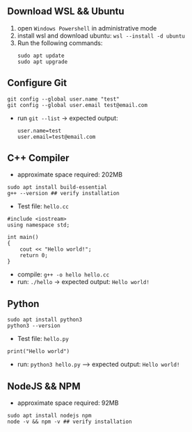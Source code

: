 ## Download WSL && Ubuntu
1. open ```Windows Powershell``` in administrative mode
2. install wsl and download ubuntu: ```wsl --install -d ubuntu```
3. Run the following commands:
   ```
   sudo apt update
   sudo apt upgrade
   ```

## Configure Git
```
git config --global user.name "test"
git config --global user.email test@email.com
```
- run ```git --list``` 
-> expected output: 
  ```
  user.name=test 
  user.email=test@email.com
  ```
## C++ Compiler
- approximate space required: 202MB
```
sudo apt install build-essential 
g++ --version ## verify installation
```

- Test file: ```hello.cc```
```
#include <iostream>
using namespace std;

int main() 
{
    cout << "Hello world!";
    return 0;
}
```
- compile: ```g++ -o hello hello.cc```
- run: ```./hello``` 
-> expected output: ```Hello world!```

## Python
```
sudo apt install python3
python3 --version
```

- Test file: ```hello.py```
```
print("Hello world")
```
- run: ```python3 hello.py```
--> expected output: ```Hello world!```

## NodeJS && NPM
- approximate space required: 92MB

```
sudo apt install nodejs npm
node -v && npm -v ## verify installation
```
